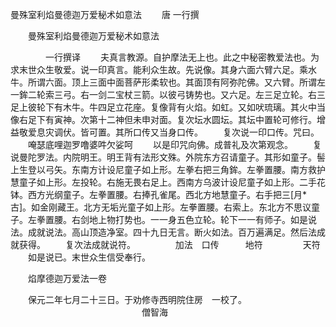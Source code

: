   曼殊室利焰曼德迦万爱秘术如意法
　　唐 一行撰




　　曼殊室利焰曼德迦万爱秘术如意法

　　　　一行撰译
　　夫真言教源。自护摩法无上也。此之中秘密教爱法也。为求末世众生敬爱。说一印真言。能利众生故。先说像。其身六面六臂六足。乘水牛。所谓六面。顶上三面中面菩萨形柔软也。其面顶有阿弥陀佛。又六臂。所谓左一鉾二轮索三弓。右一剑二宝杖三箭。以彼弓铸势也。又六足。左三足立轮。右三足上彼轮下有木牛。牛四足立花座。复像背有火焰。如虹。又如吠琉璃。其火中当像右足下有寅神。次第十二神但未申对面。复次坛水圆坛。其坛中置轮可修行。增益敬爱息灾调伏。皆可置。其所口传又当身口传。
　　复次说一印口传。咒曰。
　　唵瑟底哩迦罗噜婆吽欠娑呵
　　以是印咒向佛。成普礼及次第观念。
　　复说曼陀罗法。内院明王。明王背有法形文殊。外院东方召请童子。其形如童子。髻上生登以弓矢。东南方计设尼童子如上形。左拳右把三角鉾。左拳置腰。南方救护慧童子如上形。左投轮。右施无畏右足上。西南方乌波计设尼童子如上形。二手花钵。西方光纲童子。左拳置腰。右捧孔雀尾。西北方地慧童子。右手把三[月*古]。如金刚藏王。北方无垢光童子如上形。左拳置腰。右索上。东北方不思议童子。左拳置腰。右剑地上物打势也。一一身五色立轮。轮下一一有师子。如是说法。成就说法。高山顶造净室。四十九日无言。断火如法。百万遍满足。然后法成就获得。
　　复次法成就说符。
　　
　　加法　口传　　　地符
　　
　　天符
　　如是说已。末世众生信受奉行。

　　焰摩德迦万爱法一卷

　　保元二年七月二十三日。于劝修寺西明院住房　一校了。
　　　　　　　　　　　　　　　僧智海


